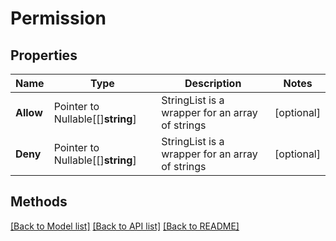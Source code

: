 # Permission

## Properties

Name | Type | Description | Notes
------------ | ------------- | ------------- | -------------
**Allow** | Pointer to Nullable[[]**string**] | StringList is a wrapper for an array of strings | [optional] 
**Deny** | Pointer to Nullable[[]**string**] | StringList is a wrapper for an array of strings | [optional] 

## Methods


[[Back to Model list]](../README.md#documentation-for-models) [[Back to API list]](../README.md#documentation-for-api-endpoints) [[Back to README]](../README.md)


